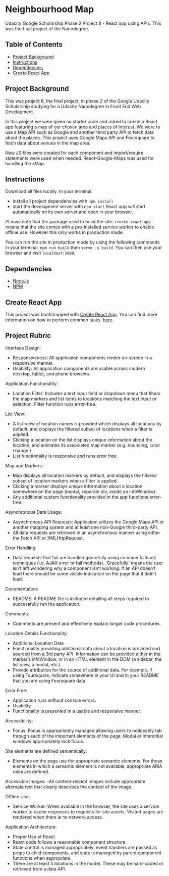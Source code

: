 # Neighbourhood Map

Udacity Google Scholarship Phase 2 Project 8 - React app using APIs. This was the final project of the Nanodegree.

## Table of Contents

* [Project Background](#projectbackground)
* [Instructions](#instructions)
* [Dependencies](#dependencies)
* [Create React App](#createreactapp)

## Project Background

This was project 8, the final project, in phase 2 of the Google Udacity Scholarship studying for a Udacity Nanodegree in Front End Web Development.

In this project we were given no starter code and asked to create a React app featuring a map of our chosen area and places of interest. We were to use a Map API such as Google and another third party API to fetch data about the places. This project uses Google Maps API and Foursquare to fetch data about venues in the map area.

New JS files were created for each component and import/require statements were used when needed. React-Google-Maps was used for handling the xMap.

## Instructions

Download all files locally.
In your terminal:
* install all project dependencies with `npm install`
* start the development server with `npm start`
React app will start automatically on its own server and open in your browser.

PLease note that the package used to build the site: `create-react-app` means that the site comes with a pre-installed service worker to enable offline use. However this only works in production mode.

You can run the site in production mode by using the following commands in your terminal: `npm run build` then `serve -s build`. You can then use your browser and visit `localhost:5000`.

## Dependencies

* [NodeJs](https://nodejs.org/en/)
* [NPM](https://www.npmjs.com/)

## Create React App

This project was bootstrapped with [Create React App](https://github.com/facebookincubator/create-react-app). You can find more information on how to perform common tasks. [here](https://github.com/facebookincubator/create-react-app/blob/master/packages/react-scripts/template/README.md).

## Project Rubric

Interface Design:
- Responsiveness: All application components render on-screen in a responsive manner.
- Usability: All application components are usable across modern desktop, tablet, and phone browsers.

Application Functionality:
- Location Filter:
Includes a text input field or dropdown menu that filters the map markers and list items to locations matching the text input or selection. Filter function runs error-free.

List View:
- A list-view of location names is provided which displays all locations by default, and displays the filtered subset of locations when a filter is applied.
- Clicking a location on the list displays unique information about the location, and animates its associated map marker (e.g. bouncing, color change.)
- List functionality is responsive and runs error free.

Map and Markers:
- Map displays all location markers by default, and displays the filtered subset of location markers when a filter is applied.
- Clicking a marker displays unique information about a location somewhere on the page (modal, separate div, inside an infoWindow).
- Any additional custom functionality provided in the app functions error-free.

Asynchronous Data Usage:
- Asynchronous API Requests: Application utilizes the Google Maps API or another mapping system and at least one non-Google third-party API.
- All data requests are retrieved in an asynchronous manner using either the Fetch API or XMLHttpRequest.

Error Handling:
- Data requests that fail are handled gracefully using common fallback techniques (i.e. AJAX error or fail methods). 'Gracefully' means the user isn’t left wondering why a component isn’t working. If an API doesn’t load there should be some visible indication on the page that it didn’t load.

Documentation:
- README: A README file is included detailing all steps required to successfully run the application.

Comments:
- Comments are present and effectively explain longer code procedures.

Location Details Functionality:
- Additional Location Data
- Functionality providing additional data about a location is provided and sourced from a 3rd party API. Information can be provided either in the marker’s infoWindow, or in an HTML element in the DOM (a sidebar, the list view, a modal, etc.)
- Provide attribution for the source of additional data. For example, if using Foursquare, indicate somewhere in your UI and in your README that you are using Foursquare data.

Error Free:
- Application runs without console errors.
- Usability
- Functionality is presented in a usable and responsive manner.

Accessibility:
- Focus: Focus is appropriately managed allowing users to noticeably tab through each of the important elements of the page. Modal or interstitial windows appropriately lock focus.

Site elements are defined semantically:
- Elements on the page use the appropriate semantic elements. For those elements in which a semantic element is not available, appropriate ARIA roles are defined.

Accessible Images:
-All content-related images include appropriate alternate text that clearly describes the content of the image.

Offline Use:
- Service Worker: When available in the browser, the site uses a service worker to cache responses to requests for site assets. Visited pages are rendered when there is no network access.

Application Architecture:
- Proper Use of React
- React code follows a reasonable component structure.
- State control is managed appropriately: event handlers are passed as props to child components, and state is managed by parent component functions when appropriate.
- There are at least 5 locations in the model. These may be hard-coded or retrieved from a data API.
